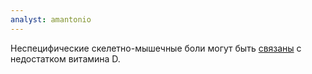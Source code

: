 ```yaml
---
analyst: amantonio
---
```


Неспецифические скелетно-мышечные боли могут быть [связаны](https://www.ncbi.nlm.nih.gov/pubmed/14661675) с недостатком витамина D.
